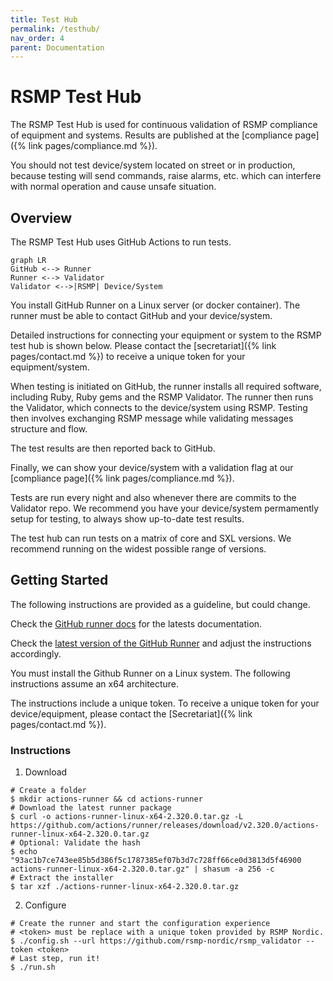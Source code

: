 ```yaml
---
title: Test Hub
permalink: /testhub/
nav_order: 4
parent: Documentation
---
```


# RSMP Test Hub
The RSMP Test Hub is used for continuous validation of RSMP compliance of equipment and systems. Results are published at the [compliance page]({% link pages/compliance.md %}).

You should not test device/system located on street or in production, because testing will send commands, raise alarms, etc. which can interfere with normal operation and cause unsafe situation.

## Overview
The RSMP Test Hub uses GitHub Actions to run tests. 

```mermaid
graph LR
GitHub <--> Runner
Runner <--> Validator
Validator <-->|RSMP| Device/System
```

You install GitHub Runner on a Linux server (or docker container). The runner must be able to contact GitHub and your device/system.

Detailed instructions for connecting your equipment or system to the RSMP test hub is shown below. Please contact the [secretariat]({% link pages/contact.md %}) to receive a unique token for your equipment/system.


When testing is initiated on GitHub, the runner installs all required software, including Ruby, Ruby gems and the RSMP Validator. The runner then runs the Validator, which connects to the device/system using RSMP. Testing then involves exchanging RSMP message while validating messages structure and flow.

The test results are then reported back to GitHub.

Finally, we can show your device/system with a validation flag at our [compliance page]({% link pages/compliance.md %}).

Tests are run every night and also whenever there are commits to the Validator repo. We recommend you have your device/system permamently setup for testing, to always show up-to-date test results.

The test hub can run tests on a matrix of core and SXL versions. We recommend running on the widest possible range of versions.

## Getting Started
The following instructions are provided as a guideline, but could change.

Check the [GitHub runner docs](https://docs.github.com/en/actions/hosting-your-own-runners) for the latests documentation.

Check the [latest version of the GitHub Runner](https://github.com/actions/runner/releases) and adjust the instructions accordingly.

You must install the Github Runner on a Linux system. The following instructions assume an x64 architecture.

The instructions include a unique token. To receive a unique token for your device/equipment, please contact the [Secretariat]({% link pages/contact.md %}).

### Instructions
1. Download
```
# Create a folder
$ mkdir actions-runner && cd actions-runner
# Download the latest runner package
$ curl -o actions-runner-linux-x64-2.320.0.tar.gz -L https://github.com/actions/runner/releases/download/v2.320.0/actions-runner-linux-x64-2.320.0.tar.gz
# Optional: Validate the hash
$ echo "93ac1b7ce743ee85b5d386f5c1787385ef07b3d7c728ff66ce0d3813d5f46900 actions-runner-linux-x64-2.320.0.tar.gz" | shasum -a 256 -c
# Extract the installer
$ tar xzf ./actions-runner-linux-x64-2.320.0.tar.gz
```

2. Configure
```
# Create the runner and start the configuration experience
# <token> must be replace with a unique token provided by RSMP Nordic.
$ ./config.sh --url https://github.com/rsmp-nordic/rsmp_validator --token <token>
# Last step, run it!
$ ./run.sh
```
